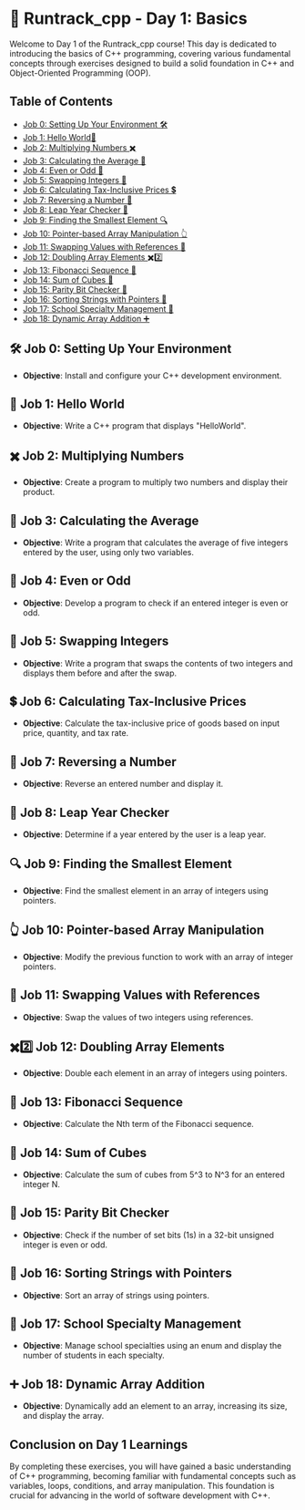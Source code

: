 # 🚀 Runtrack_cpp - Day 1: Basics

Welcome to Day 1 of the Runtrack_cpp course! This day is dedicated to introducing the basics of C++ programming, covering various fundamental concepts through exercises designed to build a solid foundation in C++ and Object-Oriented Programming (OOP).

## Table of Contents

- [Job 0: Setting Up Your Environment 🛠](#-job-0-setting-up-your-environment)
- [Job 1: Hello World👋](#-job-1-hello-world)
- [Job 2: Multiplying Numbers ✖️](#-job-2-multiplying-numbers)
- [Job 3: Calculating the Average 🔢](#-job-3-calculating-the-average)
- [Job 4: Even or Odd 🔄](#-job-4-even-or-odd)
- [Job 5: Swapping Integers 🔄](#-job-5-swapping-integers)
- [Job 6: Calculating Tax-Inclusive Prices 💲](#-job-6-calculating-tax-inclusive-prices)
- [Job 7: Reversing a Number 🔄](#-job-7-reversing-a-number)
- [Job 8: Leap Year Checker 📆](#-job-8-leap-year-checker)
- [Job 9: Finding the Smallest Element 🔍](#-job-9-finding-the-smallest-element)
- [Job 10: Pointer-based Array Manipulation 👆](#-job-10-pointer-based-array-manipulation)
- [Job 11: Swapping Values with References 🔄](#-job-11-swapping-values-with-references)
- [Job 12: Doubling Array Elements ✖️2️⃣](#2-job-12-doubling-array-elements)
- [Job 13: Fibonacci Sequence 🧬](#-job-13-fibonacci-sequence)
- [Job 14: Sum of Cubes 🔳](#-job-14-sum-of-cubes)
- [Job 15: Parity Bit Checker 🔢](#-job-15-parity-bit-checker)
- [Job 16: Sorting Strings with Pointers 🔡](#-job-16-sorting-strings-with-pointers)
- [Job 17: School Specialty Management 🏫](#-job-17-school-specialty-management)
- [Job 18: Dynamic Array Addition ➕](#-job-18-dynamic-array-addition)

## 🛠 Job 0: Setting Up Your Environment
- **Objective**: Install and configure your C++ development environment.

## 👋 Job 1: Hello World
- **Objective**: Write a C++ program that displays "HelloWorld".

## ✖️ Job 2: Multiplying Numbers
- **Objective**: Create a program to multiply two numbers and display their product.

## 🔢 Job 3: Calculating the Average
- **Objective**: Write a program that calculates the average of five integers entered by the user, using only two variables.

## 🔄 Job 4: Even or Odd
- **Objective**: Develop a program to check if an entered integer is even or odd.

## 🔄 Job 5: Swapping Integers
- **Objective**: Write a program that swaps the contents of two integers and displays them before and after the swap.

## 💲 Job 6: Calculating Tax-Inclusive Prices
- **Objective**: Calculate the tax-inclusive price of goods based on input price, quantity, and tax rate.

## 🔄 Job 7: Reversing a Number
- **Objective**: Reverse an entered number and display it.

## 📆 Job 8: Leap Year Checker
- **Objective**: Determine if a year entered by the user is a leap year.

## 🔍 Job 9: Finding the Smallest Element
- **Objective**: Find the smallest element in an array of integers using pointers.

## 👆 Job 10: Pointer-based Array Manipulation
- **Objective**: Modify the previous function to work with an array of integer pointers.

## 🔄 Job 11: Swapping Values with References
- **Objective**: Swap the values of two integers using references.

## ✖️2️⃣ Job 12: Doubling Array Elements
- **Objective**: Double each element in an array of integers using pointers.

## 🧬 Job 13: Fibonacci Sequence
- **Objective**: Calculate the Nth term of the Fibonacci sequence.

## 🔳 Job 14: Sum of Cubes
- **Objective**: Calculate the sum of cubes from 5^3 to N^3 for an entered integer N.

## 🔢 Job 15: Parity Bit Checker
- **Objective**: Check if the number of set bits (1s) in a 32-bit unsigned integer is even or odd.

## 🔡 Job 16: Sorting Strings with Pointers
- **Objective**: Sort an array of strings using pointers.

## 🏫 Job 17: School Specialty Management
- **Objective**: Manage school specialties using an enum and display the number of students in each specialty.

## ➕ Job 18: Dynamic Array Addition
- **Objective**: Dynamically add an element to an array, increasing its size, and display the array.

## Conclusion on Day 1 Learnings

By completing these exercises, you will have gained a basic understanding of C++ programming, becoming familiar with fundamental concepts such as variables, loops, conditions, and array manipulation. This foundation is crucial for advancing in the world of software development with C++.
